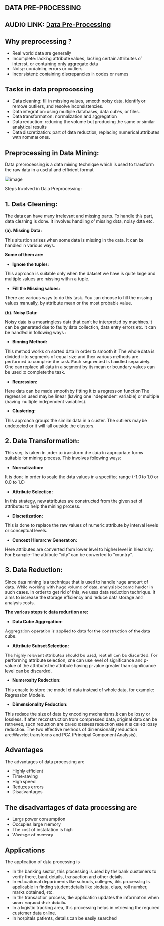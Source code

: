 ## DATA PRE-PROCESSING

## AUDIO LINK: [Data Pre-Processing](https://drive.google.com/file/d/1Jl3_Svw628QYd1brWqxIVoYoEiSO14iI/view?usp=sharing)

## Why preprocessing ?

- Real world data are generally
- Incomplete: lacking attribute values, lacking certain attributes of interest, or containing only aggregate data
- Noisy: containing errors or outliers
- Inconsistent: containing discrepancies in codes or names

## Tasks in data preprocessing

- Data cleaning: fill in missing values, smooth noisy data, identify or remove outliers, and resolve inconsistencies.
- Data integration: using multiple databases, data cubes, or files.
- Data transformation: normalization and aggregation.
- Data reduction: reducing the volume but producing the same or similar analytical results.
- Data discretization: part of data reduction, replacing numerical attributes with nominal ones.


## Preprocessing in Data Mining: 

Data preprocessing is a data mining technique which is used to transform the raw data in a useful and efficient format. 


![image](https://user-images.githubusercontent.com/63282184/136698193-c6d1c64d-9d23-43a8-a7bf-edc2677c2bfa.png)

Steps Involved in Data Preprocessing: 

## 1. Data Cleaning: 

The data can have many irrelevant and missing parts. To handle this part, data cleaning is done. It involves handling of missing data, noisy data etc. 
 

**(a). Missing Data:**

This situation arises when some data is missing in the data. It can be handled in various ways. 

**Some of them are:**

- **Ignore the tuples:** 

This approach is suitable only when the dataset we have is quite large and multiple values are missing within a tuple. 
 
- **Fill the Missing values:**
 
There are various ways to do this task. You can choose to fill the missing values manually, by attribute mean or the most probable value. 

**(b). Noisy Data:**

Noisy data is a meaningless data that can’t be interpreted by machines.It can be generated due to faulty data collection, data entry errors etc. It can be handled in following ways : 

- **Binning Method:**

This method works on sorted data in order to smooth it. The whole data is divided into segments of equal size and then various methods are performed to complete the task. Each segmented is handled separately. One can replace all data in a segment by its mean or boundary values can be used to complete the task. 
 
- **Regression:**

Here data can be made smooth by fitting it to a regression function.The regression used may be linear (having one independent variable) or multiple (having multiple independent variables). 
 
- **Clustering:**

This approach groups the similar data in a cluster. The outliers may be undetected or it will fall outside the clusters. 

## 2. Data Transformation: 


This step is taken in order to transform the data in appropriate forms suitable for mining process. This involves following ways: 

- **Normalization:** 

It is done in order to scale the data values in a specified range (-1.0 to 1.0 or 0.0 to 1.0) 
 
- **Attribute Selection:**
 
In this strategy, new attributes are constructed from the given set of attributes to help the mining process. 
 
- **Discretization:**
 
This is done to replace the raw values of numeric attribute by interval levels or conceptual levels. 
 
- **Concept Hierarchy Generation:**
 
Here attributes are converted from lower level to higher level in hierarchy. For Example-The attribute “city” can be converted to “country”. 

## 3. Data Reduction: 

Since data mining is a technique that is used to handle huge amount of data. While working with huge volume of data, analysis became harder in such cases. In order to get rid of this, we uses data reduction technique. It aims to increase the storage efficiency and reduce data storage and analysis costs. 

**The various steps to data reduction are:** 

- **Data Cube Aggregation:** 

Aggregation operation is applied to data for the construction of the data cube. 
 
- **Attribute Subset Selection:**
 
The highly relevant attributes should be used, rest all can be discarded. For performing attribute selection, one can use level of significance and p- value of the attribute.the attribute having p-value greater than significance level can be discarded. 
 
- **Numerosity Reduction:**
 
This enable to store the model of data instead of whole data, for example: Regression Models. 
 
- **Dimensionality Reduction:** 

This reduce the size of data by encoding mechanisms.It can be lossy or lossless. If after reconstruction from compressed data, original data can be retrieved, such reduction are called lossless reduction else it is called lossy reduction. The two effective methods of dimensionality reduction are:Wavelet transforms and PCA (Principal Component Analysis). 


## Advantages

The advantages of data processing are

- Highly efficient
- Time-saving
- High speed
- Reduces errors
- Disadvantages

## The disadvantages of data processing are

- Large power consumption
- Occupies large memory
- The cost of installation is high
- Wastage of memory.

## Applications

The application of data processing is

- In the banking sector, this processing is used by the bank customers to verify there, bank details, transaction and other details.
- In educational departments like schools, colleges, this processing is applicable in finding student details like biodata, class, roll number, marks obtained, etc.
- In the transaction process, the application updates the information when users request their details.
- In a logistic tracking area, this processing helps in retrieving the required customer data online.
- In hospitals patients, details can be easily searched.
